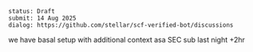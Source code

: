 ```
status: Draft
submit: 14 Aug 2025
dialog: https://github.com/stellar/scf-verified-bot/discussions
```

we have basal setup with additional context asa SEC sub last night +2hr

